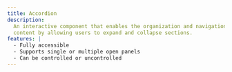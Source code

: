 ```yaml
---
title: Accordion
description:
  An interactive component that enables the organization and navigation of
  content by allowing users to expand and collapse sections.
features: |
  - Fully accessible
  - Supports single or multiple open panels
  - Can be controlled or uncontrolled
---
```


<script>
    import MainPreview from '$docs/previews/accordion/main/tailwind.svelte';
    import Preview from '$docs/components/preview.svelte';

    export let previews
</script>

<Preview code={previews.main} fullwidth>
    <MainPreview />
</Preview>
